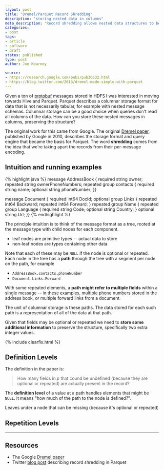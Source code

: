 ```yaml
---
layout: post
title: "Dremel/Parquet Record Shredding"
description: "storing nested data in columns"
meta_description: "Record shredding allows nested data structures to be considered in a sort-of-tabular way, and stored in a columnar data store. This post describes the intuition behind how this can be done preserving message structure."
categories:
- post
tags:
- article
- software
- draft
status: published
type: post
author: Joe Kearney

source:
- https://research.google.com/pubs/pub36632.html
- https://blog.twitter.com/2013/dremel-made-simple-with-parquet
---
```


Given a ton of [protobuf][protobuf] messages stored in HDFS I was interested in moving towards Hive and Parquet. Parquet describes a columnar storage format for data that is not necessarily tabular, for example with nested message schemas. Columnar storage can be a good choice when queries don't read all columns of the data. How can you store these nested messages in columns, preserving the structure?

The original work for this came from Google. The original [Dremel paper][dremel-paper], published by Google in 2010, describes the storage format and query engine that became the basis for Parquet. The word **shredding** comes from the idea that we're taking apart the records from their per-message encoding.

## Intuition and running examples

<div class="inline-image-right">
{% highlight java %}
message AddressBook {
  required string owner;
  repeated string ownerPhoneNumbers;
  repeated group contacts {
    required string name;
    optional string phoneNumber; }}

message Document {
  required int64 DocId;
  optional group Links {
    repeated int64 Backward;
    repeated int64 Forward; }
  repeated group Name {
    repeated group Language {
      required string Code;
      optional string Country; }
    optional string Url; }}
{% endhighlight %}
</div>

The principle intuition is to think of the message format as a tree, rooted at the message type with child nodes for each component.

* leaf nodes are primitive types -- actual data to store
* non-leaf nodes are types containing other data

Note that each of these may be `NULL` if the node is optional or repeated. Each node in the tree has a **path** through the tree with a segment per node on the path, for example

* `AddressBook.contacts.phoneNumber`
* `Document.Links.Forward`

With some repeated elements, a **path might refer to multiple fields** within a single message -- in these examples, multiple phone numbers stored in the address book, or multiple forward links from a document.

The unit of columnar storage is these paths. The data stored for each such path is a representation of all of the data at that path.

Given that fields may be optional or repeated we need to **store some additional information** to preserve the structure, specifically two extra integer values.

{% include clearfix.html %}

## Definition Levels

The definition in the paper is:

> How many fields in _p_ that cound be undefined (because they are optional or repeated) are actually present in the record?

The **definition level** of a value at a path handles elements that might be `NULL`. It means "how much of the path to the node is defined?".

Leaves under a node that can be missing (because it's optional or repeated)

## Repetition Levels

***

## Resources

* The Google [Dremel paper][dremel-paper]
* Twitter [blog post][twitter-parquet] describing record shredding in Parquet

[dremel-paper]: https://research.google.com/pubs/pub36632.html
[twitter-parquet]: https://blog.twitter.com/2013/dremel-made-simple-with-parquet
[protobuf]: https://developers.google.com/protocol-buffers/
